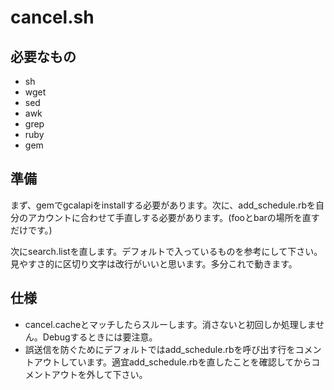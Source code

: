 cancel.sh
=============================================
必要なもの
---------------------------------------------
* sh
* wget
* sed
* awk
* grep
* ruby
* gem

準備
---------------------------------------------
まず、gemでgcalapiをinstallする必要があります。次に、add_schedule.rbを自分のアカウントに合わせて手直しする必要があります。(fooとbarの場所を直すだけです。)

次にsearch.listを直します。デフォルトで入っているものを参考にして下さい。見やすさ的に区切り文字は改行がいいと思います。多分これで動きます。

仕様
---------------------------------------------
* cancel.cacheとマッチしたらスルーします。消さないと初回しか処理しません。Debugするときには要注意。
* 誤送信を防ぐためにデフォルトではadd_schedule.rbを呼び出す行をコメントアウトしています。適宜add_schedule.rbを直したことを確認してからコメントアウトを外して下さい。
